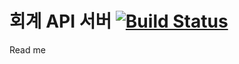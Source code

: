 # 회계 API 서버 [![Build Status](https://travis-ci.com/suloginscene/accounting-server.svg?branch=master)](https://travis-ci.com/suloginscene/accounting-server)

Read me

